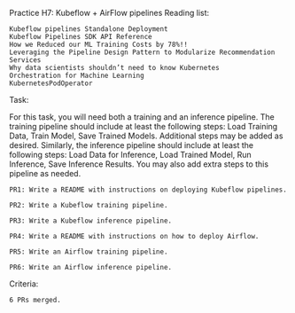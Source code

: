Practice
H7: Kubeflow + AirFlow pipelines
Reading list:

    Kubeflow pipelines Standalone Deployment
    Kubeflow Pipelines SDK API Reference
    How we Reduced our ML Training Costs by 78%!!
    Leveraging the Pipeline Design Pattern to Modularize Recommendation Services
    Why data scientists shouldn’t need to know Kubernetes
    Orchestration for Machine Learning
    KubernetesPodOperator

Task:

For this task, you will need both a training and an inference pipeline. The training pipeline should include at least the following steps: Load Training Data, Train Model, Save Trained Models. Additional steps may be added as desired. Similarly, the inference pipeline should include at least the following steps: Load Data for Inference, Load Trained Model, Run Inference, Save Inference Results. You may also add extra steps to this pipeline as needed.

    PR1: Write a README with instructions on deploying Kubeflow pipelines.

    PR2: Write a Kubeflow training pipeline.

    PR3: Write a Kubeflow inference pipeline.

    PR4: Write a README with instructions on how to deploy Airflow.

    PR5: Write an Airflow training pipeline.

    PR6: Write an Airflow inference pipeline.

Criteria:

    6 PRs merged.
